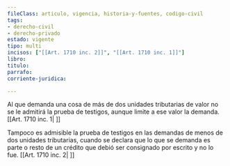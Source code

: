 ```yaml
---
fileClass: articulo, vigencia, historia-y-fuentes, codigo-civil
tags:
- derecho-civil
- derecho-privado
estado: vigente
tipo: multi
incisos: ["[[Art. 1710 inc. 2]]", "[[Art. 1710 inc. 1]]"]
libro:
titulo:
parrafo:
corriente-juridica:

---
```

Al que demanda una cosa de más de dos unidades tributarias de valor no se le admitirá la prueba de testigos, aunque limite a ese valor la demanda. [[Art. 1710 inc. 1| ]]

Tampoco es admisible la prueba de testigos en las demandas de menos de dos unidades tributarias, cuando se declara que lo que se demanda es parte o resto de un crédito que debió ser consignado por escrito y no lo fue. [[Art. 1710 inc. 2| ]]